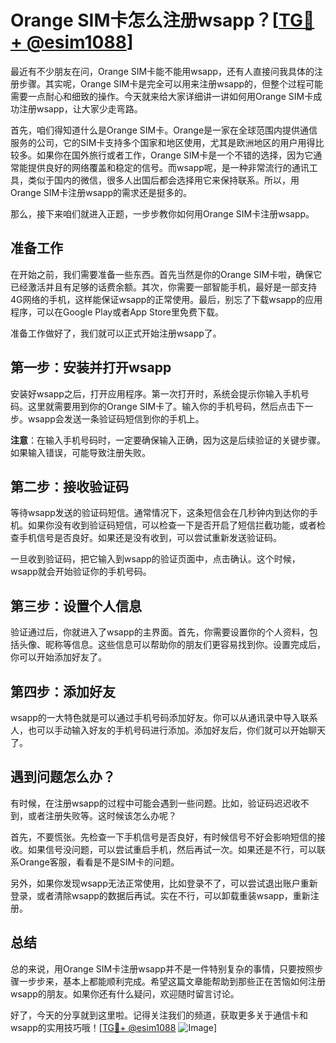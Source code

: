 # Orange SIM卡怎么注册wsapp？[[TG💪+ @esim1088](https://t.me/s/esim1088)]

最近有不少朋友在问，Orange SIM卡能不能用wsapp，还有人直接问我具体的注册步骤。其实呢，Orange SIM卡是完全可以用来注册wsapp的，但整个过程可能需要一点耐心和细致的操作。今天就来给大家详细讲一讲如何用Orange SIM卡成功注册wsapp，让大家少走弯路。

首先，咱们得知道什么是Orange SIM卡。Orange是一家在全球范围内提供通信服务的公司，它的SIM卡支持多个国家和地区使用，尤其是欧洲地区的用户用得比较多。如果你在国外旅行或者工作，Orange SIM卡是一个不错的选择，因为它通常能提供良好的网络覆盖和稳定的信号。而wsapp呢，是一种非常流行的通讯工具，类似于国内的微信，很多人出国后都会选择用它来保持联系。所以，用Orange SIM卡注册wsapp的需求还是挺多的。

那么，接下来咱们就进入正题，一步步教你如何用Orange SIM卡注册wsapp。

## 准备工作

在开始之前，我们需要准备一些东西。首先当然是你的Orange SIM卡啦，确保它已经激活并且有足够的话费余额。其次，你需要一部智能手机，最好是一部支持4G网络的手机，这样能保证wsapp的正常使用。最后，别忘了下载wsapp的应用程序，可以在Google Play或者App Store里免费下载。

准备工作做好了，我们就可以正式开始注册wsapp了。

## 第一步：安装并打开wsapp

安装好wsapp之后，打开应用程序。第一次打开时，系统会提示你输入手机号码。这里就需要用到你的Orange SIM卡了。输入你的手机号码，然后点击下一步。wsapp会发送一条验证码短信到你的手机上。

**注意**：在输入手机号码时，一定要确保输入正确，因为这是后续验证的关键步骤。如果输入错误，可能导致注册失败。

## 第二步：接收验证码

等待wsapp发送的验证码短信。通常情况下，这条短信会在几秒钟内到达你的手机。如果你没有收到验证码短信，可以检查一下是否开启了短信拦截功能，或者检查手机信号是否良好。如果还是没有收到，可以尝试重新发送验证码。

一旦收到验证码，把它输入到wsapp的验证页面中，点击确认。这个时候，wsapp就会开始验证你的手机号码。

## 第三步：设置个人信息

验证通过后，你就进入了wsapp的主界面。首先，你需要设置你的个人资料，包括头像、昵称等信息。这些信息可以帮助你的朋友们更容易找到你。设置完成后，你可以开始添加好友了。

## 第四步：添加好友

wsapp的一大特色就是可以通过手机号码添加好友。你可以从通讯录中导入联系人，也可以手动输入好友的手机号码进行添加。添加好友后，你们就可以开始聊天了。

## 遇到问题怎么办？

有时候，在注册wsapp的过程中可能会遇到一些问题。比如，验证码迟迟收不到，或者注册失败等。这时候该怎么办呢？

首先，不要慌张。先检查一下手机信号是否良好，有时候信号不好会影响短信的接收。如果信号没问题，可以尝试重启手机，然后再试一次。如果还是不行，可以联系Orange客服，看看是不是SIM卡的问题。

另外，如果你发现wsapp无法正常使用，比如登录不了，可以尝试退出账户重新登录，或者清除wsapp的数据后再试。实在不行，可以卸载重装wsapp，重新注册。

## 总结

总的来说，用Orange SIM卡注册wsapp并不是一件特别复杂的事情，只要按照步骤一步步来，基本上都能顺利完成。希望这篇文章能帮助到那些正在苦恼如何注册wsapp的朋友。如果你还有什么疑问，欢迎随时留言讨论。

好了，今天的分享就到这里啦。记得关注我们的频道，获取更多关于通信卡和wsapp的实用技巧哦！[[TG💪+ @esim1088](https://t.me/s/esim1088) ![Image](https://i.postimg.cc/4NQfJmqS/Snipaste-2025-05-13-00-14-12.png)]